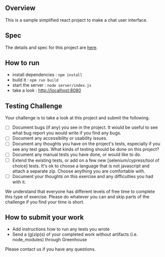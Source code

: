## Overview

This is a sample simplified react project to make a chat user interface.

## Spec

The details and spec for this project are [here](spec/SPEC.md).

## How to run

- install dependencies : `npm install`
- build it : `npm run build`
- start the server : `node server/index.js`
- take a look : [http://localhost:8080](http://localhost:8080)

## Testing Challenge

Your challenge is to take a look at this project and submit the following.

* [ ] Document bugs (if any) you see in the project. It would be useful to see what bug report you would write if you find any bugs.
* [ ] Document any accessibility or usability issues.
* [ ] Document any thoughts you have on the project's tests, especially if you see any test gaps. What kinds of testing should be done on this project?
* [ ] Document any manual tests you have done, or would like to do.
* [ ] Extend the existing tests, or add on a few new [selenium/cypress/tool of choice] tests. It's ok to choose a language that is not javascript and attach a separate zip. Choose anything you are comfortable with.
* [ ] Document your thoughts on this exercise and any difficulties you had with it.

We understand that everyone has different levels of free time to complete this type of exercise. Please do whatever you can and skip parts of the challenge if you find your time is short.

## How to submit your work

* Add instructions how to run any tests you wrote
* Send a (g)zip(s) of your completed work without artifacts (i.e. node_modules) through Greenhouse

Please contact us if you have any questions.

